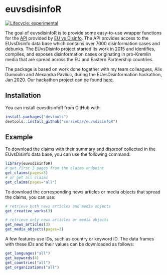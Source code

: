 
# euvsdisinfoR

<!-- badges: start -->
[![Lifecycle: experimental](https://img.shields.io/badge/lifecycle-experimental-orange.svg)](https://www.tidyverse.org/lifecycle/#experimental)
<!-- badges: end -->

The goal of euvsdisinfoR is to provide some easy-to-use wrapper functions for the [API](api.veedoo.io/) provided by [EU vs Disinfo](https://euvsdisinfo.eu/).  The API provides access to the EUvsDisinfo data base which contains over 7000 disinformation cases and debunks. The EUvsDisinfo project started its work in 2015 and identifies, compiles, and exposes disinformation cases originating in pro-Kremlin media that are spread across the EU and Eastern Partnership countries.

The package is based on work done together with my team colleagues, Alix Dumoulin and Alexandra Pavliuc, during the EUvsDisinformation hackathon, Jan 2020. Our hackathon project can be found [here](https://github.com/alix-dumoulin/eu_disinformation).

## Installation

You can install euvsdisinfoR from GitHub with:

``` r
install.packages("devtools")
devtools::install_github("corriebar/euvsdisinfoR")
```

## Example

To download the claims with their summary and disproof collected in the EUvsDisinfo data base, you can use the following command:
``` r
library(euvsdisinfoR)
# get first 3 pages from the claims endpoint
get_claims(pages=3)
# or get all claims
get_claims(pages="all")
```
To download the corresponding news articles or media objects that spread the claims, you can use:
``` r
# retrieve both news articles and media objects
get_creative_works(3)

# retrieve only news articles or media objects
get_news_articles(3)
get_media_objects(pages=2)
```

A few features use IDs, such as country or keyword ID. The data frames with these IDs and their values can be downloaded as follows:
``` r
get_languages("all")
get_keywords(4)
get_countries("all")
get_organizations("all")
```
